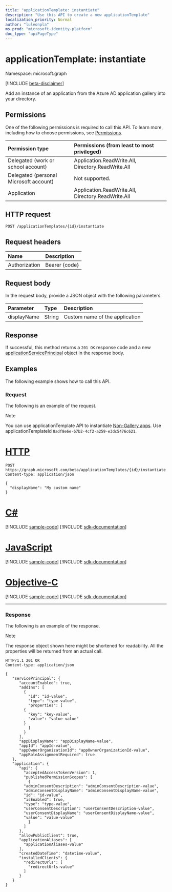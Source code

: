 ```yaml
---
title: "applicationTemplate: instantiate"
description: "Use this API to create a new applicationTemplate"
localization_priority: Normal
author: "luleonpla"
ms.prod: "microsoft-identity-platform"
doc_type: "apiPageType"
---
```


# applicationTemplate: instantiate

Namespace: microsoft.graph

[!INCLUDE [beta-disclaimer](../../includes/beta-disclaimer.md)]

Add an instance of an application from the Azure AD application gallery into your directory.

## Permissions

One of the following permissions is required to call this API. To learn more, including how to choose permissions, see [Permissions](/graph/permissions-reference).

| Permission type                        | Permissions (from least to most privileged) |
|:---------------------------------------|:--------------------------------------------|
| Delegated (work or school account)     | Application.ReadWrite.All, Directory.ReadWrite.All |
| Delegated (personal Microsoft account) | Not supported. |
| Application                            | Application.ReadWrite.All, Directory.ReadWrite.All |

## HTTP request

<!-- { "blockType": "ignored" } -->

```http
POST /applicationTemplates/{id}/instantiate
```

## Request headers

| Name          | Description   |
|:--------------|:--------------|
| Authorization | Bearer {code} |

## Request body

In the request body, provide a JSON object with the following parameters.

| Parameter    | Type        | Description |
|:-------------|:------------|:------------|
|displayName|String|Custom name of the application|

## Response

If successful, this method returns a `201 OK` response code and a new [applicationServicePrincipal](../resources/applicationserviceprincipal.md) object in the response body.

## Examples

The following example shows how to call this API.

### Request

The following is an example of the request.

> [!NOTE] 
> You can use applicationTemplate API to instantiate [Non-Gallery apps](https://docs.microsoft.com/azure/active-directory/manage-apps/add-non-gallery-app). Use applicationTemplateId `8adf8e6e-67b2-4cf2-a259-e3dc5476c621`.

# [HTTP](#tab/http)
<!-- {
  "blockType": "request",
  "name": "applicationtemplate_instantiate"
}-->

```http
POST https://graph.microsoft.com/beta/applicationTemplates/{id}/instantiate
Content-type: application/json

{
  "displayName": "My custom name"
}
```
# [C#](#tab/csharp)
[!INCLUDE [sample-code](../includes/snippets/csharp/applicationtemplate-instantiate-csharp-snippets.md)]
[!INCLUDE [sdk-documentation](../includes/snippets/snippets-sdk-documentation-link.md)]

# [JavaScript](#tab/javascript)
[!INCLUDE [sample-code](../includes/snippets/javascript/applicationtemplate-instantiate-javascript-snippets.md)]
[!INCLUDE [sdk-documentation](../includes/snippets/snippets-sdk-documentation-link.md)]

# [Objective-C](#tab/objc)
[!INCLUDE [sample-code](../includes/snippets/objc/applicationtemplate-instantiate-objc-snippets.md)]
[!INCLUDE [sdk-documentation](../includes/snippets/snippets-sdk-documentation-link.md)]

---


### Response

The following is an example of the response.

> [!NOTE]
> The response object shown here might be shortened for readability. All the properties will be returned from an actual call.

<!-- {
  "blockType": "response",
  "truncated": true,
  "@odata.type": "microsoft.graph.applicationServicePrincipal"
} -->

```http
HTTP/1.1 201 OK
Content-type: application/json

{
   "servicePrincipal": {
	  "accountEnabled": true,
	  "addIns": [
	    {
	      "id": "id-value",
	      "type": "type-value",
	      "properties": [
		{
		  "key": "key-value",
		  "value": "value-value"
		}
	      ]
	    }
	  ],
	  "appDisplayName": "appDisplayName-value",
	  "appId": "appId-value",
	  "appOwnerOrganizationId": "appOwnerOrganizationId-value",
	  "appRoleAssignmentRequired": true
   },
   "application": {
	  "api": {
	    "acceptedAccessTokenVersion": 1,
	    "publishedPermissionScopes": [
	      {
		"adminConsentDescription": "adminConsentDescription-value",
		"adminConsentDisplayName": "adminConsentDisplayName-value",
		"id": "id-value",
		"isEnabled": true,
		"type": "type-value",
		"userConsentDescription": "userConsentDescription-value",
		"userConsentDisplayName": "userConsentDisplayName-value",
		"value": "value-value"
	      }
	    ]
	  },
	  "allowPublicClient": true,
	  "applicationAliases": [
	    "applicationAliases-value"
	  ],
	  "createdDateTime": "datetime-value",
	  "installedClients": {
	    "redirectUrls": [
	      "redirectUrls-value"
	    ]
	  }
   }
}
```

<!-- uuid: 16cd6b66-4b1a-43a1-adaf-3a886856ed98
2019-02-04 14:57:30 UTC -->
<!-- {
  "type": "#page.annotation",
  "description": "applicationTemplate: instantiate",
  "keywords": "",
  "section": "documentation",
  "tocPath": ""
}-->
